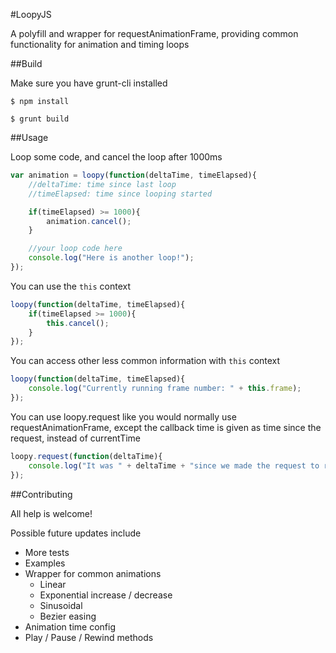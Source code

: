 #LoopyJS

A polyfill and wrapper for requestAnimationFrame, providing common functionality for animation and timing loops

##Build

Make sure you have grunt-cli installed

```
$ npm install

$ grunt build
```

##Usage

Loop some code, and cancel the loop after 1000ms

```js
var animation = loopy(function(deltaTime, timeElapsed){
	//deltaTime: time since last loop
	//timeElapsed: time since looping started

	if(timeElapsed) >= 1000){
		animation.cancel();
	}

	//your loop code here
	console.log("Here is another loop!");
});
```

You can use the `this` context

```js
loopy(function(deltaTime, timeElapsed){
	if(timeElapsed >= 1000){
		this.cancel();
	}
});
```

You can access other less common information with `this` context

```js
loopy(function(deltaTime, timeElapsed){
	console.log("Currently running frame number: " + this.frame);
});
```

You can use loopy.request like you would normally use requestAnimationFrame, except the callback time is given as time since the request, instead of currentTime

```js
loopy.request(function(deltaTime){
	console.log("It was " + deltaTime + "since we made the request to run this code");
});
```

##Contributing

All help is welcome!

Possible future updates include

* More tests
* Examples
* Wrapper for common animations
	* Linear
	* Exponential increase / decrease
	* Sinusoidal
	* Bezier easing
* Animation time config
* Play / Pause / Rewind methods
